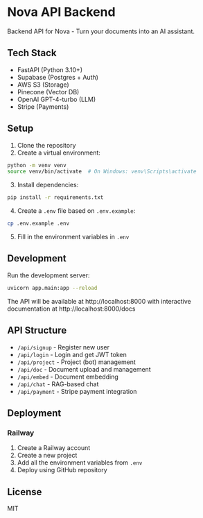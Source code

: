 # Nova API Backend

Backend API for Nova - Turn your documents into an AI assistant.

## Tech Stack

- FastAPI (Python 3.10+)
- Supabase (Postgres + Auth)
- AWS S3 (Storage)
- Pinecone (Vector DB)
- OpenAI GPT-4-turbo (LLM)
- Stripe (Payments)

## Setup

1. Clone the repository
2. Create a virtual environment:
```bash
python -m venv venv
source venv/bin/activate  # On Windows: venv\Scripts\activate
```

3. Install dependencies:
```bash
pip install -r requirements.txt
```

4. Create a `.env` file based on `.env.example`:
```bash
cp .env.example .env
```

5. Fill in the environment variables in `.env`

## Development

Run the development server:
```bash
uvicorn app.main:app --reload
```

The API will be available at http://localhost:8000 with interactive documentation at http://localhost:8000/docs

## API Structure

- `/api/signup` - Register new user
- `/api/login` - Login and get JWT token
- `/api/project` - Project (bot) management
- `/api/doc` - Document upload and management
- `/api/embed` - Document embedding
- `/api/chat` - RAG-based chat
- `/api/payment` - Stripe payment integration

## Deployment

### Railway

1. Create a Railway account
2. Create a new project
3. Add all the environment variables from `.env`
4. Deploy using GitHub repository

## License

MIT 